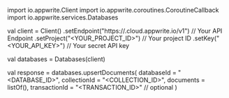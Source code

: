 import io.appwrite.Client
import io.appwrite.coroutines.CoroutineCallback
import io.appwrite.services.Databases

val client = Client()
    .setEndpoint("https://<REGION>.cloud.appwrite.io/v1") // Your API Endpoint
    .setProject("<YOUR_PROJECT_ID>") // Your project ID
    .setKey("<YOUR_API_KEY>") // Your secret API key

val databases = Databases(client)

val response = databases.upsertDocuments(
    databaseId = "<DATABASE_ID>",
    collectionId = "<COLLECTION_ID>",
    documents = listOf(),
    transactionId = "<TRANSACTION_ID>" // optional
)
